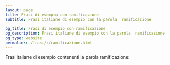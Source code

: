 ```yaml
---
layout: page
title: Frasi di esempio con ramificazione 
subtitle: Frasi italiane di esempio con la parola  ramificazione

og_title: Frasi di esempio con ramificazione 
og_description: Frasi italiane di esempio con la parola  ramificazione
og_type: website
permalink: /frasi/r/ramificazione.html
---
```


Frasi italiane di esempio contenenti la parola ramificazione:


